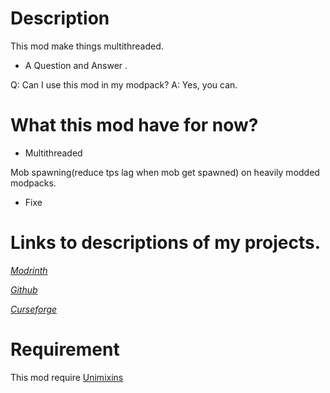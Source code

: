 # Description

This mod make things multithreaded.

- A Question and Answer .

Q: Can I use this mod in my modpack?
A: Yes, you can.

# What this mod have for now?

* Multithreaded

Mob spawning(reduce tps lag when mob get spawned) on heavily modded modpacks.

* Fixe

# Links to descriptions of my projects.

[*Modrinth*]()

[*Github*]()

[*Curseforge*]()

# Requirement

This mod require [Unimixins](https://legacy.curseforge.com/minecraft/mc-mods/unimixins/files/4492255)

